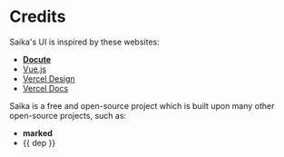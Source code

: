 # Credits

Saika's UI is inspired by these websites:

- [**Docute**](https://docute.org)
- [Vue.js](https://vuejs.org)
- [Vercel Design](https://vercel.com/design)
- [Vercel Docs](https://vercel.com/docs)

Saika is a free and open-source project which is built upon many other open-source projects, such as:

<ul>
  <li><b>marked</b></li>
  <li v-for="dep in deps" :key="dep">{{ dep }}</li>
</ul>

